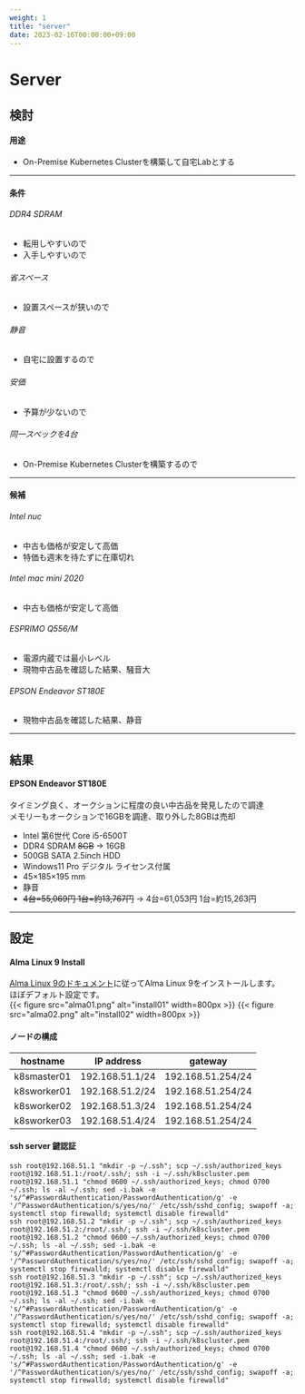 ```yaml
---
weight: 1
title: "server"
date: 2023-02-16T00:00:00+09:00
---
```

# Server
## 検討
#### 用途
- On-Premise Kubernetes Clusterを構築して自宅Labとする
---
#### 条件
###### DDR4 SDRAM  
- 転用しやすいので  
- 入手しやすいので
###### 省スペース  
- 設置スペースが狭いので
###### 静音  
- 自宅に設置するので
###### 安価  
- 予算が少ないので
###### 同一スペックを4台
- On-Premise Kubernetes Clusterを構築するので  
---
#### 候補
###### Intel nuc  
- 中古も価格が安定して高価  
- 特価も週末を待たずに在庫切れ  
###### Intel mac mini 2020  
- 中古も価格が安定して高価  
###### ESPRIMO Q556/M  
- 電源内蔵では最小レベル  
- 現物中古品を確認した結果、騒音大  
###### EPSON Endeavor ST180E  
- 現物中古品を確認した結果、静音  

---
## 結果
#### EPSON Endeavor ST180E
タイミング良く、オークションに程度の良い中古品を発見したので調達  
メモリーもオークションで16GBを調達、取り外した8GBは売却
- Intel 第6世代 Core i5-6500T
- DDR4 SDRAM ~~8GB~~ → 16GB
- 500GB SATA 2.5inch HDD
- Windows11 Pro デジタル ライセンス付属
- 45×185×195 mm
- 静音
- ~~4台=55,069円 1台=約13,767円~~ → 4台=61,053円 1台=約15,263円

---
## 設定  
#### Alma Linux 9 Install  
[Alma Linux 9のドキュメント](https://wiki.almalinux.org/documentation/installation-guide.html)に従ってAlma Linux 9をインストールします。  
ほぼデフォルト設定です。  
{{< figure src="alma01.png" alt="install01" width=800px >}}
{{< figure src="alma02.png" alt="install02" width=800px >}}

#### ノードの構成  
  hostname | IP address | gateway
---------------|----------|---------
  k8smaster01 | 192.168.51.1/24 | 192.168.51.254/24
  k8sworker01 | 192.168.51.2/24 | 192.168.51.254/24
  k8sworker02 | 192.168.51.3/24 | 192.168.51.254/24
  k8sworker03 | 192.168.51.4/24 | 192.168.51.254/24

#### ssh server 鍵認証  
```tpl
ssh root@192.168.51.1 "mkdir -p ~/.ssh"; scp ~/.ssh/authorized_keys root@192.168.51.1:/root/.ssh/; ssh -i ~/.ssh/k8scluster.pem root@192.168.51.1 "chmod 0600 ~/.ssh/authorized_keys; chmod 0700 ~/.ssh; ls -al ~/.ssh; sed -i.bak -e 's/^#PasswordAuthentication/PasswordAuthentication/g' -e '/^PasswordAuthentication/s/yes/no/' /etc/ssh/sshd_config; swapoff -a; systemctl stop firewalld; systemctl disable firewalld"
ssh root@192.168.51.2 "mkdir -p ~/.ssh"; scp ~/.ssh/authorized_keys root@192.168.51.2:/root/.ssh/; ssh -i ~/.ssh/k8scluster.pem root@192.168.51.2 "chmod 0600 ~/.ssh/authorized_keys; chmod 0700 ~/.ssh; ls -al ~/.ssh; sed -i.bak -e 's/^#PasswordAuthentication/PasswordAuthentication/g' -e '/^PasswordAuthentication/s/yes/no/' /etc/ssh/sshd_config; swapoff -a; systemctl stop firewalld; systemctl disable firewalld"
ssh root@192.168.51.3 "mkdir -p ~/.ssh"; scp ~/.ssh/authorized_keys root@192.168.51.3:/root/.ssh/; ssh -i ~/.ssh/k8scluster.pem root@192.168.51.3 "chmod 0600 ~/.ssh/authorized_keys; chmod 0700 ~/.ssh; ls -al ~/.ssh; sed -i.bak -e 's/^#PasswordAuthentication/PasswordAuthentication/g' -e '/^PasswordAuthentication/s/yes/no/' /etc/ssh/sshd_config; swapoff -a; systemctl stop firewalld; systemctl disable firewalld"
ssh root@192.168.51.4 "mkdir -p ~/.ssh"; scp ~/.ssh/authorized_keys root@192.168.51.4:/root/.ssh/; ssh -i ~/.ssh/k8scluster.pem root@192.168.51.4 "chmod 0600 ~/.ssh/authorized_keys; chmod 0700 ~/.ssh; ls -al ~/.ssh; sed -i.bak -e 's/^#PasswordAuthentication/PasswordAuthentication/g' -e '/^PasswordAuthentication/s/yes/no/' /etc/ssh/sshd_config; swapoff -a; systemctl stop firewalld; systemctl disable firewalld"
```